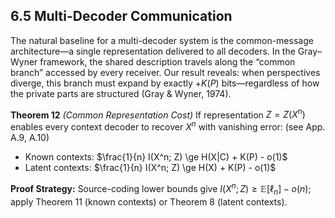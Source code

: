 ## 6.5 Multi-Decoder Communication

The natural baseline for a multi-decoder system is the common-message architecture—a single representation delivered to all decoders. In the Gray–Wyner framework, the shared description travels along the “common branch” accessed by every receiver. Our result reveals: when perspectives diverge, this branch must expand by exactly $+K(P)$ bits—regardless of how the private parts are structured (Gray & Wyner, 1974).

**Theorem 12** *(Common Representation Cost)*
If representation $Z = Z(X^n)$ enables every context decoder to recover $X^n$ with vanishing error: (see App. A.9, A.10)

- Known contexts: $\frac{1}{n} I(X^n; Z) \ge H(X|C) + K(P) - o(1)$
- Latent contexts: $\frac{1}{n} I(X^n; Z) \ge H(X) + K(P) - o(1)$

**Proof Strategy:** 
Source-coding lower bounds give $I(X^n; Z) \ge \mathbb{E}[\ell_n] - o(n)$; apply Theorem 11 (known contexts) or Theorem 8 (latent contexts).